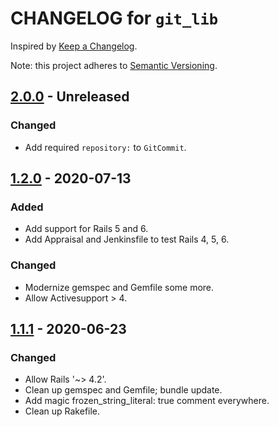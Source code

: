 # CHANGELOG for `git_lib`

Inspired by [Keep a Changelog](https://keepachangelog.com/en/1.0.0/).

Note: this project adheres to [Semantic Versioning](https://semver.org/spec/v2.0.0.html).

## [2.0.0] - Unreleased
### Changed
- Add required `repository:` to `GitCommit`.

## [1.2.0] - 2020-07-13
### Added
- Add support for Rails 5 and 6.
- Add Appraisal and Jenkinsfile to test Rails 4, 5, 6.

### Changed
- Modernize gemspec and Gemfile some more.
- Allow Activesupport > 4.

## [1.1.1] - 2020-06-23
### Changed
- Allow Rails '~> 4.2'.
- Clean up gemspec and Gemfile; bundle update.
- Add magic frozen_string_literal: true comment everywhere.
- Clean up Rakefile.

[2.0.0]: https://github.com/Invoca/git_lib/compare/v1.2.0...v2.0.0
[1.2.0]: https://github.com/Invoca/git_lib/compare/v1.1.1...v1.2.0
[1.1.1]: https://github.com/Invoca/git_lib/compare/v1.1.0...v1.1.1
